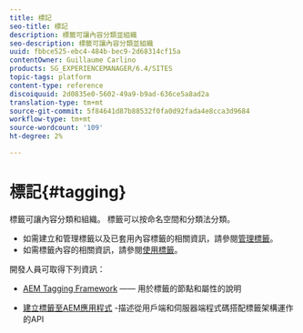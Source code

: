 ```yaml
---
title: 標記
seo-title: 標記
description: 標籤可讓內容分類並組織
seo-description: 標籤可讓內容分類並組織
uuid: fbbce525-ebc4-484b-bec9-2d68314cf15a
contentOwner: Guillaume Carlino
products: SG_EXPERIENCEMANAGER/6.4/SITES
topic-tags: platform
content-type: reference
discoiquuid: 2d0835e0-5602-49a9-b9ad-636ce5a8ad2a
translation-type: tm+mt
source-git-commit: 5f84641d87b88532f0fa0d92fada4e8cca3d9684
workflow-type: tm+mt
source-wordcount: '109'
ht-degree: 2%

---
```



# 標記{#tagging}

標籤可讓內容分類和組織。 標籤可以按命名空間和分類法分類。

* 如需建立和管理標籤以及已套用內容標籤的相關資訊，請參閱[管理標籤](/help/sites-administering/tags.md)。
* 如需標籤內容的相關資訊，請參閱[使用標籤](/help/sites-authoring/tags.md)。

開發人員可取得下列資訊：

* [AEM Tagging Framework](/help/sites-developing/framework.md)  —— 用於標籤的節點和屬性的說明

* [建立標籤至AEM應用程式](/help/sites-developing/building.md) -描述從用戶端和伺服器端程式碼搭配標籤架構運作的API